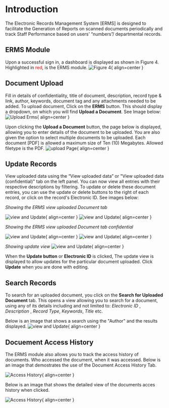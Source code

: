 # Introduction

The Electronic Records Management System [ERMS] is designed to facilitate the Generation of Reports on scanned documents periodically and track Staff Performance based on users’ “numbers”/ departmental records.



## ERMS Module

Upon a successful sign in, a dashboard is displayed as shown in Figure 4.
Highlighted in <span style="color:red">red</span>, is the ERMS module.
![Figure 4](img/ersm-dashboard.png){ align=center }


## Document Upload

Fill in details of confidentiality, title of document, description, record type & link, author, keywords, document tag and any attachments needed to be added. To upload document, Click on the  **ERMS** button. This should display a dropdown, on which you will find **Upload a Document**. See Image below:
![Upload Erms](img/upload-erms.png){ align=center }

Upon clicking the **Upload a Document** button, the page below is displayed, allowing you to enter details of the document to be uploaded. You are also given the option to select multiple documents to be uploaded. Each document [PDF] is allowed a maximum size of Ten (10) Megabytes.
Allowed filetype is the PDF.
![upload Page](img/erms-upload2.png){ align=center }



## Update Records

View uploaded data using the “View uploaded data” or "View uploaded data (confidential)" tab on the left panel. You can now view all entries with their respective descriptions by filtering. 
To update or delete these document entries, you can use the update or delete buttons to the right of each record, or click on the record's Electronic ID.
See images below:

*Showing the ERMS view uploaded Document tab*

![view and Update](img/view_erms.png){ align=center }
![view and Update](img/view_erms_update.png){ align=center }

*Showing the ERMS view uploaded Document tab confidential*

![view and Update](img/view_erms_confi.png){ align=center }
![view and Update](img/view_erms_confi_update.png){ align=center }

*Showing update view*
![view and Update](img/erms-update.png){ align=center }

When the **Update button** or **Electronic ID** is clicked, The update view is displayed to allow updates for the particular document uploaded. Click **Update** when you are done with editing.

## Search Records

To search for an uploaded document, you click on the **Search for Uploaded Document** tab. 
This opens a view allowing you to search for a document, using any of its details including and not limited to: 
*Electronic ID* , *Description* , *Record Type*, *Keywords*, *Title* etc.

Below is an image that shows a search using the "Author" and the results displayed.
![view and Update](img/erms-search.png){ align=center }



## Docuement Access History

The ERMS module also allows you to track the access history of documents. Who accessed the document, when it was accessed.
Below is an image that demostrates the use of the Document Access History Tab.

![Access History](img/ersm-history.png){ align=center }

Below is an image that shows the detailed view of the documents acces history when clicked.

![Access History](img/erms-history.png){ align=center }


